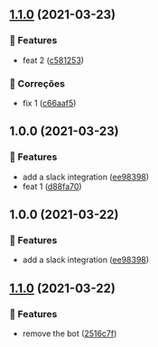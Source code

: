 ## [1.1.0](semaphore-test-repo/compare/v1.0.0...v1.1.0) (2021-03-23)


### 🚀 Features

* feat 2 ([c581253](https://github.com/lethe0690/semaphore-test-repo/commit/c581253584f6778f653db166d5ce932a4e789dcd))


### :bug: Correções

* fix 1 ([c66aaf5](https://github.com/lethe0690/semaphore-test-repo/commit/c66aaf596b676ead93512fc3d41d8e48f52f6b66))

## 1.0.0 (2021-03-23)


### 🚀 Features

* add a slack integration ([ee98398](https://github.com/lethe0690/semaphore-test-repo/commit/ee9839836e614b16568f0e64d3e1e8ed3933dafc))
* feat 1 ([d88fa70](https://github.com/lethe0690/semaphore-test-repo/commit/d88fa707744a035cefc92989dba68cceaa055e0d))

## 1.0.0 (2021-03-22)


### 🚀 Features

* add a slack integration ([ee98398](https://github.com/lethe0690/semaphore-test-repo/commit/ee9839836e614b16568f0e64d3e1e8ed3933dafc))

## [1.1.0](semaphore-test-repo/compare/v1.0.0...v1.1.0) (2021-03-22)


### 🚀 Features

* remove the bot ([2516c7f](https://github.com/lethe0690/semaphore-test-repo/commit/2516c7f1293f0d74afc5891628f18080bc8500c0))
